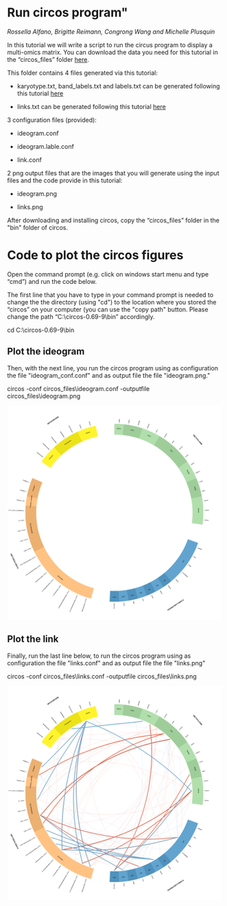 # Run circos program"
*Rossella Alfano, Brigitte Reimann, Congrong Wang and Michelle Plusquin*


In this tutorial we will write a script to run the circus program to display a multi-omics matrix. You can download the data you need for this tutorial in the “circos_files” folder [here](xxx). 

This folder contains 4 files generated via this tutorial:

- karyotype.txt, band_labels.txt and labels.txt can be generated following this tutorial [here](https://github.com/rossellaalfano/Circular-plots/blob/main/3.%20Draw%20the%20ideogram.md)

- links.txt can be generated following this tutorial [here](https://github.com/rossellaalfano/Circular-plots/blob/main/4.%20Draw%20the%20links.md)

3 configuration files (provided):

- ideogram.conf

- ideogram.lable.conf

- link.conf

2 png output files that are the images that you will generate using the input files and the code provide in this tutorial:

- ideogram.png

- links.png

After downloading and installing circos, copy the “circos_files” folder in the "bin" folder of circos. 

# Code to plot the circos figures

Open the command prompt (e.g. click on windows start menu and type “cmd”) and run the code below. 

The first line that you have to type in your command prompt is needed to change the the directory (using "cd") to the location where you stored the “circos” on your computer (you can use the "copy path" button. Please change the path “C:\\circos-0.69-9\\bin” accordingly.

cd C:\\circos-0.69-9\\bin

## Plot the ideogram
Then, with the next line, you run the circos program using as configuration the file "ideogram_conf.conf" and as output file the file "ideogram.png."

circos -conf circos_files\\ideogram.conf -outputfile circos_files\\ideogram.png 

<img src="https://github.com/rossellaalfano/Circular-plots/blob/main/data/circos_files/ideogram.png" width="500" height="500"  class="img-responsive" alt="" />

## Plot the link
Finally, run the last line below, to run the circos program using as configuration the file "links.conf" and as output file the file "links.png"


circos -conf circos_files\\links.conf -outputfile circos_files\\links.png

<img src="https://github.com/rossellaalfano/Circular-plots/blob/main/data/circos_files/links.png" width="500" height="500"  class="img-responsive" alt="" />
